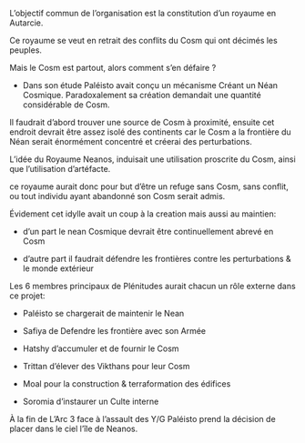 L’objectif commun de l’organisation est la constitution d’un royaume en Autarcie.

Ce royaume se veut en retrait des conflits du Cosm qui ont décimés les peuples.

Mais le Cosm est partout, alors comment s’en défaire ?

- Dans son étude Paléisto avait conçu un mécanisme Créant un Néan Cosmique. Paradoxalement sa création demandait une quantité considérable de Cosm.
    

Il faudrait d’abord trouver une source de Cosm à proximité, ensuite cet endroit devrait être assez isolé des continents car le Cosm a la frontière du Néan serait énormément concentré et créerai des perturbations.

  

L’idée du Royaume Neanos, induisait une utilisation proscrite du Cosm, ainsi que l’utilisation d’artéfacte.

ce royaume aurait donc pour but d’être un refuge sans Cosm, sans conflit, ou tout individu ayant abandonné son Cosm serait admis.

  

Évidement cet idylle avait un coup à la creation mais aussi au maintien:

- d’un part le nean Cosmique devrait être continuellement abrevé en Cosm
    
- d’autre part il faudrait défendre les frontières contre les perturbations & le monde extérieur
    

Les 6 membres principaux de Plénitudes aurait chacun un rôle externe dans ce projet:

- Paléisto se chargerait de maintenir le Nean
    
- Safiya de Defendre les frontière avec son Armée
    
- Hatshy d’accumuler et de fournir le Cosm
    
- Trittan d’élever des Vikthans pour leur Cosm
    
- Moal pour la construction & terraformation des édifices
    
- Soromia d’instaurer un Culte interne
    

  

  

À la fin de L’Arc 3 face à l’assault des Y/G Paléisto prend la décision de placer dans le ciel l’île de Neanos.